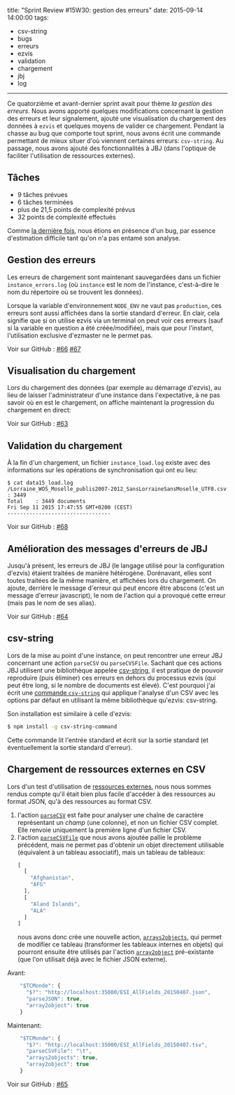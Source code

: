 title: "Sprint Review #15W30: gestion des erreurs"
date: 2015-09-14 14:00:00
tags: 
- csv-string
- bugs
- erreurs
- ezvis
- validation
- chargement
- jbj
- log
---
Ce quatorzième et avant-dernier sprint avait pour thème *la gestion des erreurs*.
Nous avons apporté quelques modifications concernant la gestion des erreurs et leur signalement, ajouté une visualisation du chargement des données à `ezvis` et quelques moyens de valider ce chargement.
Pendant la chasse au bug que comporte tout sprint, nous avons écrit une commande permettant de mieux situer d'où viennent certaines erreurs: `csv-string`.
Au passage, nous avons ajouté des fonctionnalités à JBJ (dans l'optique de faciliter l'utilisation de ressources externes).


## Tâches

- 9 tâches prévues
- 6 tâches terminées
- plus de 21,5 points de complexité prévus
- 32 points de complexité effectués

Comme [la dernière fois](/2015/07/23/Sprint-Review-15W26-consolidation/#Tâches), nous étions en présence d'un bug, par essence d'estimation difficile tant qu'on n'a pas entamé son analyse.

## Gestion des erreurs

Les erreurs de chargement sont maintenant sauvegardées dans un fichier `instance_errors.log` (où `instance` est le nom de l'instance, c'est-à-dire le nom du répertoire où se trouvent les données).

Lorsque la variable d'environnement `NODE_ENV` ne vaut pas `production`, ces erreurs sont aussi affichées dans la sortie standard d'erreur.
En clair, cela signifie que si on utilise ezvis via un terminal on peut voir ces erreurs (sauf si la variable en question a été créée/modifiée), mais que pour l'instant, l'utilisation exclusive d'ezmaster ne le permet pas.

Voir sur GitHub : [#66](https://github.com/madec-project/ezvis/issues/66) [#67](https://github.com/madec-project/ezvis/issues/67)

## Visualisation du chargement

Lors du chargement des données (par exemple au démarrage d'ezvis), au lieu de laisser l'administrateur d'une instance dans l'expectative, à ne pas savoir où en est le chargement, on affiche maintenant la progression du chargement en direct:

<script type="text/javascript" src="https://asciinema.org/a/8xu5zzhclccty0sahnstip58z.js" id="asciicast-8xu5zzhclccty0sahnstip58z" async></script>
Voir sur GitHub : [#63](https://github.com/madec-project/ezvis/issues/63)

## Validation du chargement

À la fin d'un chargement, un fichier `instance_load.log` existe avec des informations sur les opérations de synchronisation qui ont eu lieu:

```
$ cat data15_load.log
/Lorraine_WOS_Moselle_publis2007-2012_SansLorraineSansMoselle_UTF8.csv : 3449
Total    : 3449 documents
Fri Sep 11 2015 17:47:55 GMT+0200 (CEST)
---------------------------------
```

Voir sur GitHub : [#68](https://github.com/madec-project/ezvis/issues/68)


## Amélioration des messages d'erreurs de JBJ

Jusqu'à présent, les erreurs de JBJ (le langage utilisé pour la configuration d'ezvis) étaient traitées de manière hétérogène.
Dorénavant, elles sont toutes traitées de la même manière, et affichées lors du chargement.
On ajoute, derrière le message d'erreur qui peut encore être abscons (c'est un message d'erreur javascript), le nom de l'action qui a provoqué cette erreur (mais pas le nom de ses alias).

Voir sur GitHub : [#64](https://github.com/madec-project/ezvis/issues/64)

## csv-string

Lors de la mise au point d'une instance, on peut rencontrer une erreur JBJ concernant une action `parseCSV` ou `parseCVSFile`.
Sachant que ces actions JBJ utilisent une bibliothèque appelée [csv-string](https://www.npmjs.com/package/csv-string), il est pratique de pouvoir reproduire (puis éliminer) ces erreurs en dehors du processus ezvis (qui peut être long, si le nombre de documents est élevé).
C'est pourquoi j'ai écrit une [commande `csv-string`](https://github.com/parmentf/csv-string-command) qui applique l'analyse d'un CSV avec les options par défaut en utilisant la même bibliothèque qu'ezvis: csv-string.

Son installation est similaire à celle d'ezvis:

```bash
$ npm install -g csv-string-command
```

Cette commande lit l'entrée standard et écrit sur la sortie standard (et éventuellement la sortie standard d'erreur).

## Chargement de ressources externes en CSV

Lors d'un test d'utilisation de [ressources externes](/2015/05/04/Sprint-Review-15W14-ressources-externes/#Accès_aux_ressources_externes), nous nous sommes rendus compte qu'il était bien plus facile d'accéder à des ressources au format JSON, qu'à des ressources au format CSV.

1. l'action [`parseCSV`](https://github.com/castorjs/node-jbj/blob/master/README.md#parsecsv-separator) est faite pour analyser une chaîne de caractère représentant un *champ* (une colonne), et non un fichier CSV complet. Elle renvoie uniquement la première ligne d'un fichier CSV.
2. l'action [`parseCSVFile`](https://github.com/castorjs/node-jbj/blob/master/README.md#parsecsvfile-separator) que nous avons ajoutée pallie le problème précédent, mais ne permet pas d'obtenir un objet directement utilisable (équivalent à un tableau associatif), mais un tableau de tableaux:
    ```javascript
    [
      [
        "Afghanistan",
        "AFG"
      ],
      [
        "Aland Islands",
        "ALA"
      ]
    ]
    ```
    nous avons donc crée une nouvelle action, [`arrays2objects`](https://github.com/castorjs/node-jbj/blob/master/README.md#arrays2objects-key-value), qui permet de modifier ce tableau (transformer les tableaux internes en objets) qui pourront ensuite être utilisés par l'action [`array2object`](https://github.com/castorjs/node-jbj/blob/master/README.md#array2object-key-value) pré-existante (que l'on utilisait déjà avec le fichier JSON externe).

Avant:

```javascript
    "$TCMonde": {
      "$?": "http://localhost:35000/ESI_AllFields_20150407.json",
      "parseJSON": true,
      "array2object": true
    }
```

Maintenant:

```javascript
    "$TCMonde": {
      "$?": "http://localhost:35000/ESI_AllFields_20150407.tsv",
      "parseCSVFile": "\t",
      "arrays2objects": true,
      "array2object": true
    }
```

Voir sur GitHub : [#65](https://github.com/madec-project/ezvis/issues/65)
